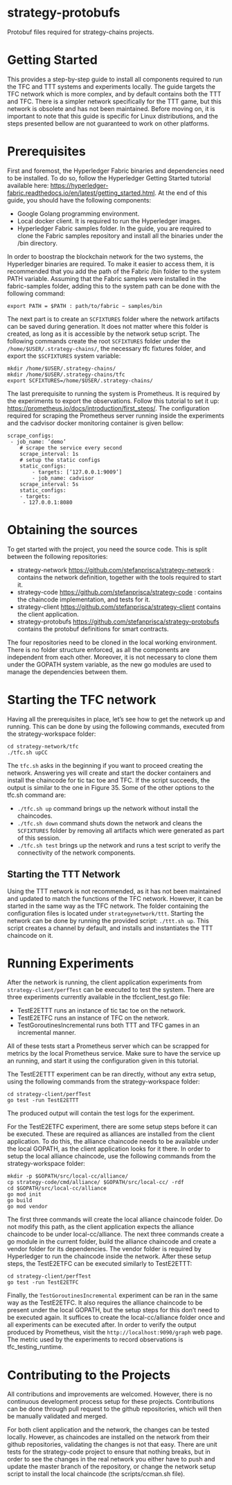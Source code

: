 # strategy-protobufs
Protobuf files required for strategy-chains projects.

# Getting Started

This provides a step-by-step guide to install all components required to run the TFC and TTT systems and experiments locally. The guide targets the TFC network which is more complex, and by default contains both the TTT and TFC. There is a simpler network specifically for the TTT game, but this network is obsolete and has not been maintained. Before moving on, it is important to note that this guide is specific for Linux distributions, and the steps presented bellow are not guaranteed to work on other platforms.

# Prerequisites

First and foremost, the Hyperledger Fabric binaries and dependencies need to be installed. To do so, follow the Hyperledger Getting
Started tutorial available here: <https://hyperledger-fabric.readthedocs.io/en/latest/getting_started.html>. At the end of this guide, you
should have the following components:
* Google Golang programming environment.
* Local docker client. It is required to run the Hyperledger images.
* Hyperledger Fabric samples folder. In the guide, you are required to clone the Fabric samples repository and install all the binaries under the /bin directory.

In order to boostrap the blockchain network for the two systems, the Hyperledger binaries are required. To make it easier to access them, it is  recommended that you add the path of the Fabric /bin folder to the system PATH variable. Assuming that the Fabric samples were installed in the fabric-samples folder, adding this to the system path can be done with the following command:

`export PATH = $PATH : path/to/fabric − samples/bin`

The next part is to create an `SCFIXTURES`  folder where the network artifacts can be saved during generation. It does not matter where this
folder is created, as long as it is accessible by the network setup script. The following commands create the root `SCFIXTURES` folder under
the `/home/$USER/.strategy-chains/`, the necessary tfc fixtures folder, and export the `$SCFIXTURES` system variable:

```
mkdir /home/$USER/.strategy-chains/
mkdir /home/$USER/.strategy-chains/tfc
export SCFIXTURES=/home/$USER/.strategy-chains/
```

The last prerequisite to running the system is Prometheus. It is required by the experiments to export the observations. Follow this tutorial to set it up: https://prometheus.io/docs/introduction/first_steps/. The configuration required for scraping the Prometheus server running inside the experiments and the cadvisor docker monitoring container is given bellow:

```
scrape_configs:
 - job_name: ’demo’
    # scrape the service every second 
    scrape_interval: 1s
    # setup the static configs
    static_configs:
        - targets: [’127.0.0.1:9009’]
        - job_name: cadvisor
    scrape_interval: 5s
    static_configs:
    - targets:
     - 127.0.0.1:8080
```

# Obtaining the sources

To get started with the project, you need the source code. This is split between the following repositories:
* strategy-network https://github.com/stefanprisca/strategy-network : contains the network definition, together with the tools required to start it.
* strategy-code https://github.com/stefanprisca/strategy-code : contains the chaincode implementation, and tests for it.
* strategy-client https://github.com/stefanprisca/strategy-client contains the client application.
* strategy-protobufs https://github.com/stefanprisca/strategy-protobufs contains the protobuf definitions for smart contracts.

The four repositories need to be cloned in the local working environment. There is no folder structure enforced, as all the components are independent from each other. Moreover, it is not necessary to clone them under the GOPATH system variable, as the new go modules are used to manage the dependencies between them.

# Starting the TFC network

Having all the prerequisites in place, let’s see how to get the network up and running. This can be done by using the following commands, executed from the strategy-workspace folder:
```
cd strategy-network/tfc
./tfc.sh upCC
```

The `tfc.sh` asks in the beginning if you want to proceed creating the network. Answering yes will create and start the docker containers and install the chaincode for tic tac toe and TFC. If the script succeeds, the output is similar to the one in Figure 35. Some of the other options to the tfc.sh command are:
* `./tfc.sh up` command brings up the network without install the chaincodes.
* `./tfc.sh down` command shuts down the network and cleans the `SCFIXTURES` folder by removing all artifacts which were generated as part of this session.
* `./tfc.sh test` brings up the network and runs a test script to verify the connectivity of the network components.

## Starting the TTT Network

Using the TTT network is not recommended, as it has not been maintained and updated to match the functions of the TFC network. However, it can be started in the same way as the TFC network.
The folder containing the configuration files is located under `strategynetwork/ttt`. Starting the network can be done by running the provided
script: `./ttt.sh up`. This script creates a channel by default, and installs and instantiates the TTT chaincode on it.

# Running Experiments

After the network is running, the client application experiments from `strategy-client/perfTest` can be executed to test the system. There are
three experiments currently available in the tfcclient_test.go file:
* TestE2ETTT runs an instance of tic tac toe on the network.
* TestE2ETFC runs an instance of TFC on the network.
* TestGoroutinesIncremental runs both TTT and TFC games in an incremental manner.

All of these tests start a Prometheus server which can be scrapped for metrics by the local Prometheus service. Make sure to have the service up an running, and start it using the configuration given in this tutorial.

The TestE2ETTT experiment can be ran directly, without any extra setup, using the following commands from the strategy-workspace
folder:
```
cd strategy-client/perfTest
go test -run TestE2ETTT
```

The produced output will contain the test logs for the experiment.

For the TestE2ETFC experiment, there are some setup steps before it can be executed. These are required as alliances are installed from the client application. To do this, the alliance chaincode needs to be available under the local GOPATH, as the client application looks for it there. In order to setup the local alliance chaincode, use the following commands from the strategy-workspace folder:

```
mkdir -p $GOPATH/src/local-cc/alliance/
cp strategy-code/cmd/alliance/ $GOPATH/src/local-cc/ -rdf
cd $GOPATH/src/local-cc/alliance
go mod init
go build
go mod vendor
```
The first three commands will create the local alliance chaincode folder. Do not modify this path, as the client application expects the alliance chaincode to be under local-cc/alliance. The next three commands create a go module in the current folder, build the alliance chaincode and create a vendor folder for its dependencies. The vendor folder is required by Hyperledger to run the chaincode inside the network. After these setup steps, the TestE2ETFC can be executed similarly to TestE2ETTT:
```
cd strategy-client/perfTest
go test -run TestE2ETFC
```

Finally, the `TestGoroutinesIncremental` experiment can be ran in the same way as the TestE2ETFC. It also requires the alliance chaincode to be present under the local GOPATH, but the setup steps for this don’t need to be executed again. It suffices to create the local-cc/alliance folder once and all experiments can be executed after. In order to verify the output produced by Prometheus, visit the `http://localhost:9090/graph` web page. The metric used by the experiments to record observations is tfc_testing_runtime.

# Contributing to the Projects

All contributions and improvements are welcomed. However, there is no continuous development process setup for these projects. Contributions can be done through pull request to the github repositories, which will then be manually validated and merged. 

For both client application and the network, the changes can be tested locally. However, as chaincodes are installed on the network from their github repositories, validating the changes is not that easy.
There are unit tests for the strategy-code project to ensure that nothing breaks, but in order to see the changes in the real network you either have to push and update the master branch of the repository, or change the network setup script to install the local chaincode (the scripts/ccman.sh file).
